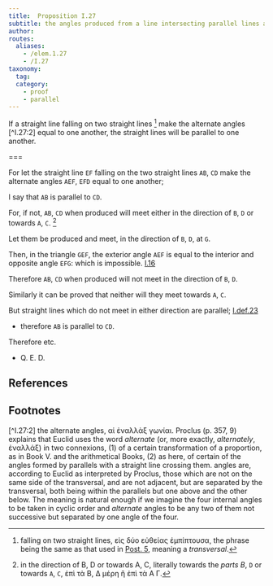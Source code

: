 ```yaml
---
title:  Proposition I.27
subtitle: the angles produced from a line intersecting parallel lines are equal
author:
routes:
  aliases:
    - /elem.1.27
    - /I.27
taxonomy:
  tag:
  category:
    - proof
    - parallel
---
```


If a straight line falling on two straight lines [^I.27:1] make the alternate angles [^I.27:2] equal to one another, the straight lines will be parallel to one another.

===

For let the straight line `EF` falling on the two straight lines `AB`, `CD` make the alternate angles `AEF`, `EFD` equal to one another;

I say that `AB` is parallel to `CD`.

For, if not, `AB`, `CD` when produced will meet either in the direction of `B`, `D` or towards `A`, `C`. [^I.27:3]

Let them be produced and meet, in the direction of `B`, `D`, at `G`.

Then, in the triangle `GEF`, the exterior angle `AEF` is equal to the interior and opposite angle `EFG`: which is impossible. [I.16]

Therefore `AB`, `CD` when produced will not meet in the direction of `B`, `D`.

Similarly it can be proved that neither will they meet towards `A`, `C`. 

But straight lines which do not meet in either direction are parallel; [I.def.23] 

- therefore `AB` is parallel to `CD`.

Therefore etc.

- Q. E. D.

## References

[I.def.23]: /elem.1.def.23 "Book 1 - Definition 23"
[I.16]: /elem.1.16 "Book 1 - Proposition 16"

## Footnotes

[^I.27:1]: falling on two straight lines,
    <foreign lang="greek">εὶς δύο εὐθείας ἐμπίπτουσα</foreign>, the phrase being the same as that used in <a href="/elem.1.post.5">Post. 5</a>, meaning a <em>transversal</em>.

[^I.27:2] the alternate angles,
    <foreign lang="greek">αἱ ἐναλλὰξ γωνίαι</foreign>. Proclus (<xref n="Proc. p. 357, 9" from="ROOT" to="DITTO">p. 357, 9</xref>) explains that Euclid uses the word <em>alternate</em> (or, more exactly, <em>alternately</em>, <foreign lang="greek">ἐναλλάξ</foreign>) in two connexions, (1) of a certain transformation of a proportion, as in Book V. and the arithmetical Books, (2) as here, of certain of the angles formed by parallels with a straight line crossing them. <title>Alternate</title> angles are, according to Euclid as interpreted by Proclus, those which are not on the same side of the transversal, and are not adjacent, but are separated by the transversal, both being within the parallels but one <quote>above</quote> and the other <quote>below.</quote>
    The meaning is natural enough if we imagine the four internal angles to be taken in cyclic order and <em>alternate</em> angles to be any two of them not successive but separated by one angle of the four.

[^I.27:3]: in the direction of B, D or towards A, C,
    literally <quote>towards the <em>parts B</em>, `D` or towards `A`, `C`,</quote> <foreign lang="greek">ἐπὶ τὰ Β, Δ μέρη ἢ ἐπὶ τὰ Α Γ</foreign>.

